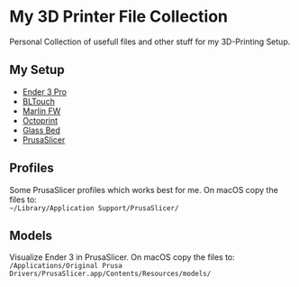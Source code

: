 # My 3D Printer File Collection
Personal Collection of usefull files and other stuff for my 3D-Printing Setup.

## My Setup
* [Ender 3 Pro](https://www.bastelgarage.ch/3d-drucker/3d-printer/ender-3-pro-3d-drucker)
* [BLTouch](https://www.bastelgarage.ch/3d-drucker/zubehor-3d-druck/original-bltouch-creality-nachrustkit-fur-cr-10-ender-3-ender-3-pro)
* [Marlin FW](https://marlinfw.org/)
* [Octoprint](https://octoprint.org/)
* [Glass Bed](https://www.bastelgarage.ch/3d-drucker/zubehor-3d-druck/235x235mm-gehartete-glasplatte-fur-ender-3-pro-cr-20-pro)
* [PrusaSlicer](https://www.prusa3d.com/prusaslicer/)

## Profiles
Some PrusaSlicer profiles which works best for me. On macOS copy the files to:\
`~/Library/Application Support/PrusaSlicer/`

## Models
Visualize Ender 3 in PrusaSlicer. On macOS copy the files to:\
`/Applications/Original Prusa Drivers/PrusaSlicer.app/Contents/Resources/models/`